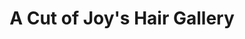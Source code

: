 ---
title: "A Cut of Joy's Hair Gallery"
url: /st-francis/a-cut-of-joys-hair-gallery/
shop: hairdresser
---